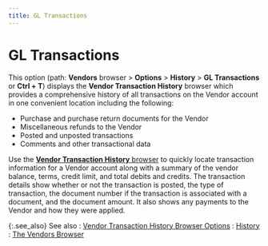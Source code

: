 ```yaml
---
title: GL Transactions
---
```


# GL Transactions


This option (path: **Vendors** browser  > **Options** > **History**  > **GL Transactions** or **Ctrl + T**) displays the **Vendor 
 Transaction History** browser which provides a comprehensive history  of all transactions on the Vendor account in one convenient location including  the following:

- Purchase and purchase  return documents for the Vendor
- Miscellaneous refunds  to the Vendor
- Posted and unposted  transactions
- Comments and other  transactional data



Use the [**Vendor Transaction History** browser]({{site.mv_baseurl}}/misc/the_posted_transactions_browser_vendor_gl_trans_browser_option.html)  to quickly locate transaction information for a Vendor account along with  a summary of the vendor balance, terms, credit limit, and total debits  and credits. The transaction details show whether or not the transaction  is posted, the type of transaction, the document number if the transaction  is associated with a document, and the document amount. It also shows  any payments to the Vendor and how they were applied.


{:.see_also}
See also
: [Vendor  Transaction History Browser Options]({{site.mv_baseurl}}/misc/posted_transactions_browser_options_vendor_gl_transactions.html)
: [History]({{site.mv_baseurl}}/vendors-browser/info/history/history_additional_browser_options_vendor_profile.html)
: [The Vendors Browser]({{site.mv_baseurl}}/vendors-browser/the_vendor_browser.html)
